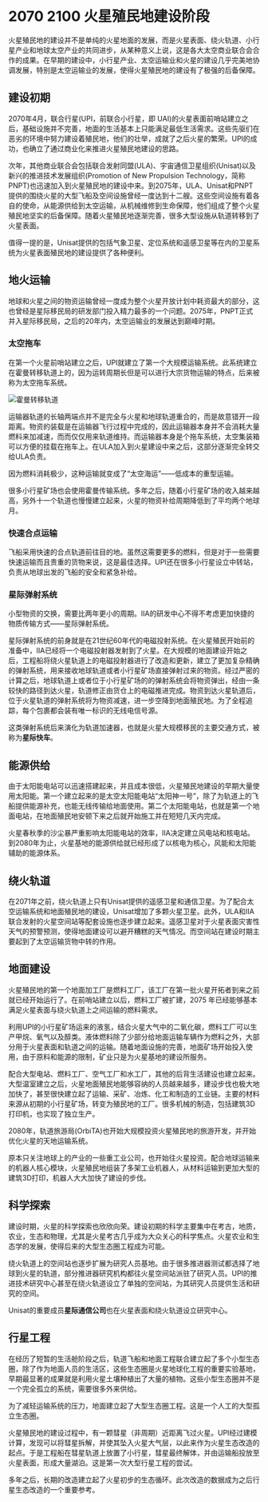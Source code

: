 # 2070 2100 火星殖民地建设阶段

火星殖民地的建设并不是单纯的火星地面的发展，而是火星表面、绕火轨道、小行星产业和地球太空产业的共同进步，从某种意义上说，这是各大太空商业联合会合作的成果。在早期的建设中，小行星产业、太空运输业和火星的建设几乎完美地协调发展，特别是太空运输业的发展，使得火星殖民地的建设有了极强的后备保障。

## 建设初期

2070年4月，联合行星(UPI，前联合小行星，即 UAI)的火星表面前哨站建立之后，基础设施并不完善，地面的生活基本上只能满足最低生活需求。这些先驱们在恶劣的环境中努力建设着殖民地，他们的壮举，成就了之后火星的繁荣。UPI的成功，也确立了通过商业化来推进火星殖民地建设的思路。

次年，其他商业联合会包括联合发射同盟(ULA)、宇宙通信卫星组织(Unisat)以及新兴的推进技术发展组织(Promotion of New Propulsion Technology，简称PNPT)也迅速加入到火星殖民地的建设中来。到2075年，ULA、Unisat和PNPT提供的围绕火星的大型飞船及空间设施曾经一度达到十二艘。这些空间设施有着各自的使命，从能源供给到太空运输，从机械维修到生命保障，他们组成了整个火星殖民地坚实的后备保障。随着火星殖民地逐渐完善，很多大型设施从轨道转移到了火星表面。

值得一提的是，Unisat提供的包括气象卫星、定位系统和遥感卫星等在内的卫星系统为火星表面殖民地的建设提供了各种便利。

## 地火运输

地球和火星之间的物资运输曾经一度成为整个火星开放计划中耗资最大的部分，这也曾经是星际移民局的研发部门投入精力最多的一个问题。2075年，PNPT正式并入星际移民局，之后的20年内，太空运输业的发展达到巅峰时期。

### 太空拖车

在第一个火星前哨站建立之后，UPI就建立了第一个大规模运输系统。此系统建立在霍曼转移轨道上的，因为运转周期长但是可以进行大宗货物运输的特点，后来被称为太空拖车系统。

![霍曼转移轨道](https://raw.githubusercontent.com/InterImm/InterImmBook/master/resources/hohmannSystem.png)

运输器轨道的长轴两端点并不是完全与火星和地球轨道重合的，而是故意错开一段距离。物资的装载是在运输器飞行过程中完成的，因此运输器本身并不会消耗大量燃料来加减速，而而仅仅用来轨道维持。而运输器本身是个拖车系统，太空集装箱可以方便的挂载在拖车上。在ULA加入到火星建设中来之后，这部分逐渐完全转交给ULA负责。

因为燃料消耗极少，这种运输就变成了“太空海运”——低成本的重型运输。

很多小行星矿场也会使用霍曼传输系统。多年之后，随着小行星矿场的收入越来越高，另外十一个轨道也慢慢建立起来，火星的物资补给周期降低到了平均两个地球月。

### 快速合点运输

飞船采用快速的合点轨道前往目的地。虽然这需要更多的燃料，但是对于一些需要快速运输而且贵重的货物来说，这是最佳选择。UPI还在很多小行星设立中转站，负责从地球出发的飞船的安全和紧急补给。

### 星际弹射系统

小型物资的交换，需要比两年更小的周期。IIA的研发中心不得不考虑更加快捷的物质传输方式——星际弹射系统。

星际弹射系统的前身就是在21世纪60年代的电磁投射系统。在火星殖民开始前的准备中，IIA已经将一个电磁投射器发射到了火星。在大规模的地面建设开始之后，工程船将绕火星轨道上的电磁投射器进行了改造和更新，建立了更加复杂精确的弹射系统，用来接收地球轨道或者小行星矿场直接弹射过来的物资。经过严密的计算之后，地球轨道上或者位于小行星矿场的的弹射系统会将物资弹出，经由一条较快的路径到达火星，轨道修正由货仓上的电磁推进完成。物资到达火星轨道后，位于火星轨道的弹射系统将为物资减速，进一步空降到地面殖民地。为了全程追踪，每个包裹都会装有唯一标识的无线电信号源。

这类弹射系统后来演化为轨道加速器，也就是火星大规模移民的主要交通方式，被称为**星际快车**。

## 能源供给

由于太阳能电站可以迅速搭建起来，并且成本很低，火星殖民地建设的早期大量使用太阳能。第一个建立起来的是太空太阳能电站“太阳神一号”，除了为轨道上的飞船提供能源补充，也能无线传输给地面使用。第二个太阳能电站，也就是第一个地面电站，在地面殖民地安顿下来之后就开始施工并在短短几天内完成。

火星春秋季的沙尘暴严重影响太阳能电站的效率，IIA决定建立风电站和核电站。到2080年为止，火星基地的能源供给就已经形成了以核电为核心，风能和太阳能辅助的能源体系。

## 绕火轨道

在2071年之前，绕火轨道上只有Unisat提供的遥感卫星和通信卫星。为了配合太空运输系统和地面殖民地的建设，Unisat增加了多颗火星卫星。此外，ULA和IIA联合发射的火星空间站等配套设施也逐步建立起来。遥感卫星对于火星表面灾害性天气的预警预测，使得地面建设可以避开糟糕的天气情况。而空间站在建设时期主要起到了太空运输货物中转的作用。

## 地面建设

火星殖民地的第一个地面加工厂是燃料工厂，该工厂在第一批火星开拓者到来之前就已经开始运行了。在前哨站建立以后，燃料工厂被扩建，2075 年已经能够基本满足火星表面与绕火轨道上之间运输的燃料需求。

利用UPI的小行星矿场运来的液氢，结合火星大气中的二氧化碳，燃料工厂可以生产甲烷、氧气以及醇类。液体燃料除了少部分给地面运输车辆作为燃料之外，大部分用于火星表面和轨道之间的运输。随着地面设施的完善，地面矿场开始投入使用，由于原料和能源的限制，矿业只是为火星基地的建设所服务。

配合大型电站、燃料工厂、空气工厂和水工厂，其他的后背生活建设也建立起来。大型温室建立之后，火星地面殖民地能够容纳的人员越来越多，建设步伐也极大地加快了，甚至很快建立起了运输、采矿、冶炼、化工和制造的工业链。主要的材料来源从初期的小行星矿场，转变为殖民地的工厂。很多机械的制造，包括建筑3D打印机，也实现了独立生产。

2080年，轨道旅游局(OrbiTA)也开始大规模投资火星殖民地的旅游开发，并开始优化火星的天地运输系统。

原本只关注地球上的产业的一些重工业公司，也开始往火星投资。配合地球运输来的机器人核心模块，火星殖民地组装了多架工业机器人，从材料运输到更加大型的建筑3D打印，机器人大大加快了建设的步伐。

## 科学探索

建设时期，火星的科学探索也欣欣向荣。建设初期的科学主要集中在考古，地质，农业，生态和物理，尤其是火星考古几乎成为大众关心的科学焦点。火星农业和生态学的发展，使得后来的大型生态圈工程成为可能。

绕火轨道上的空间站也逐步扩展为研究人员基地。由于很多推进器测试都选择了地球到火星的轨道，部分推进器研究机构都往火星空间站派驻了研究人员。UPI的推进技术研究中心甚至在绕火轨道设立了单独的空间站，为其研究人员提供生活和研究的空间。

Unisat的重要成员**星际通信公司**也在火星表面和绕火轨道设立研究中心。

## 行星工程

在经历了短暂的生活舱阶段之后，轨道飞船和地面工程联合建立起了多个小型生态圈，除了作为地面人员的生活区，这些生态圈是火星地球化工程的重要实验基地，早期最显著的成果就是利用火星土壤种植出了大量的植物。这些小型生态圈并不是一个完全孤立的系统，需要很多外来供给。

为了减轻运输系统的压力，地面建立起了大型生态圈工程。这是一个人工的大型孤立生态圈。

火星殖民地的建设过程中，有一颗彗星（非周期）近距离飞过火星。UPI经过建模计算，发现可以将彗星拆解，并使其坠入火星大气层，以此来作为火星生态改造的起点。于是工程船在彗星轨道上放置了小行星，彗星最终解体，并由运输船投放至火星表面，形成大量湖泊。这是第一次大型行星工程的尝试。

多年之后，长期的改造建立起了火星初步的生态循环。此次改造的数据成为之后行星生态改造的一个重要参考。
